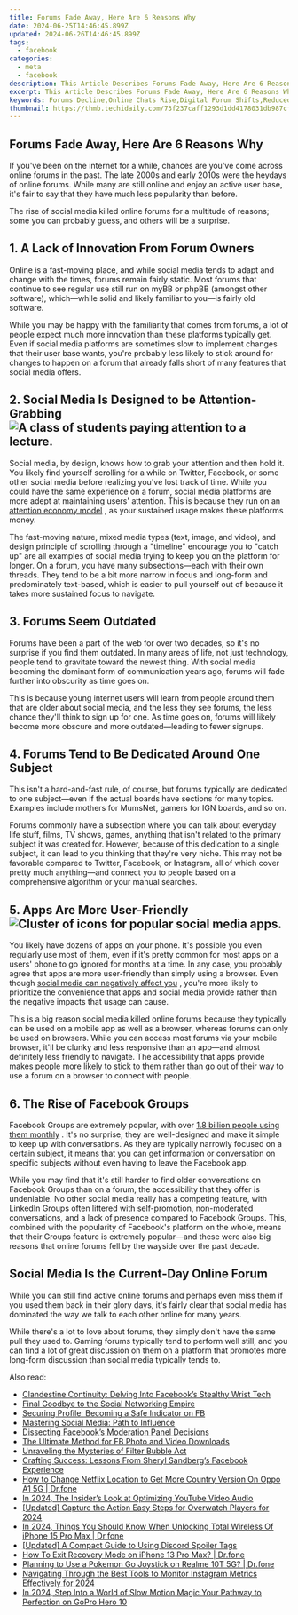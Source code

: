 ```yaml
---
title: Forums Fade Away, Here Are 6 Reasons Why
date: 2024-06-25T14:46:45.899Z
updated: 2024-06-26T14:46:45.899Z
tags:
  - facebook
categories:
  - meta
  - facebook
description: This Article Describes Forums Fade Away, Here Are 6 Reasons Why
excerpt: This Article Describes Forums Fade Away, Here Are 6 Reasons Why
keywords: Forums Decline,Online Chats Rise,Digital Forum Shifts,Reduced Forum Usage,Social Media Growth,Community Platforms Fall,Interactive Engagement Trends
thumbnail: https://thmb.techidaily.com/73f237caff1293d1dd4178031db987cf4821ccb81a94a966ce0f48ea51b79037.jpg
---
```


## Forums Fade Away, Here Are 6 Reasons Why

 If you've been on the internet for a while, chances are you've come across online forums in the past. The late 2000s and early 2010s were the heydays of online forums. While many are still online and enjoy an active user base, it's fair to say that they have much less popularity than before.

 The rise of social media killed online forums for a multitude of reasons; some you can probably guess, and others will be a surprise.

## 1\. A Lack of Innovation From Forum Owners

 Online is a fast-moving place, and while social media tends to adapt and change with the times, forums remain fairly static. Most forums that continue to see regular use still run on myBB or phpBB (amongst other software), which—while solid and likely familiar to you—is fairly old software.

 While you may be happy with the familiarity that comes from forums, a lot of people expect much more innovation than these platforms typically get. Even if social media platforms are sometimes slow to implement changes that their user base wants, you're probably less likely to stick around for changes to happen on a forum that already falls short of many features that social media offers.

## 2\. Social Media Is Designed to be Attention-Grabbing ![A class of students paying attention to a lecture.](https://static1.makeuseofimages.com/wordpress/wp-content/uploads/2022/04/students-attention.jpg)

 Social media, by design, knows how to grab your attention and then hold it. You likely find yourself scrolling for a while on Twitter, Facebook, or some other social media before realizing you've lost track of time. While you could have the same experience on a forum, social media platforms are more adept at maintaining users' attention. This is because they run on an [attention economy model](https://www.makeuseof.com/tag/what-is-attention-economy/) , as your sustained usage makes these platforms money.

 The fast-moving nature, mixed media types (text, image, and video), and design principle of scrolling through a "timeline" encourage you to "catch up" are all examples of social media trying to keep you on the platform for longer. On a forum, you have many subsections—each with their own threads. They tend to be a bit more narrow in focus and long-form and predominately text-based, which is easier to pull yourself out of because it takes more sustained focus to navigate.

## 3\. Forums Seem Outdated

 Forums have been a part of the web for over two decades, so it's no surprise if you find them outdated. In many areas of life, not just technology, people tend to gravitate toward the newest thing. With social media becoming the dominant form of communication years ago, forums will fade further into obscurity as time goes on.

 This is because young internet users will learn from people around them that are older about social media, and the less they see forums, the less chance they'll think to sign up for one. As time goes on, forums will likely become more obscure and more outdated—leading to fewer signups.

## 4\. Forums Tend to Be Dedicated Around One Subject

 This isn't a hard-and-fast rule, of course, but forums typically are dedicated to one subject—even if the actual boards have sections for many topics. Examples include mothers for MumsNet, gamers for IGN boards, and so on.

 Forums commonly have a subsection where you can talk about everyday life stuff, films, TV shows, games, anything that isn't related to the primary subject it was created for. However, because of this dedication to a single subject, it can lead to you thinking that they're very niche. This may not be favorable compared to Twitter, Facebook, or Instagram, all of which cover pretty much anything—and connect you to people based on a comprehensive algorithm or your manual searches.

## 5\. Apps Are More User-Friendly ![Cluster of icons for popular social media apps.](https://static1.makeuseofimages.com/wordpress/wp-content/uploads/2022/04/social-apps-icons.jpg)

 You likely have dozens of apps on your phone. It's possible you even regularly use most of them, even if it's pretty common for most apps on a users' phone to go ignored for months at a time. In any case, you probably agree that apps are more user-friendly than simply using a browser. Even though [social media can negatively affect you](https://www.makeuseof.com/tag/negative-effects-social-media/) , you're more likely to prioritize the convenience that apps and social media provide rather than the negative impacts that usage can cause.

 This is a big reason social media killed online forums because they typically can be used on a mobile app as well as a browser, whereas forums can only be used on browsers. While you can access most forums via your mobile browser, it'll be clunky and less responsive than an app—and almost definitely less friendly to navigate. The accessibility that apps provide makes people more likely to stick to them rather than go out of their way to use a forum on a browser to connect with people.

## 6\. The Rise of Facebook Groups

 Facebook Groups are extremely popular, with over [1.8 billion people using them monthly](https://www.searchenginejournal.com/1-8-billion-people-use-facebook-groups-every-month/397109/) . It's no surprise; they are well-designed and make it simple to keep up with conversations. As they are typically narrowly focused on a certain subject, it means that you can get information or conversation on specific subjects without even having to leave the Facebook app.

 While you may find that it's still harder to find older conversations on Facebook Groups than on a forum, the accessibility that they offer is undeniable. No other social media really has a competing feature, with LinkedIn Groups often littered with self-promotion, non-moderated conversations, and a lack of presence compared to Facebook Groups. This, combined with the popularity of Facebook's platform on the whole, means that their Groups feature is extremely popular—and these were also big reasons that online forums fell by the wayside over the past decade.

## Social Media Is the Current-Day Online Forum

 While you can still find active online forums and perhaps even miss them if you used them back in their glory days, it's fairly clear that social media has dominated the way we talk to each other online for many years.

 While there's a lot to love about forums, they simply don't have the same pull they used to. Gaming forums typically tend to perform well still, and you can find a lot of great discussion on them on a platform that promotes more long-form discussion than social media typically tends to.


<ins class="adsbygoogle"
     style="display:block"
     data-ad-format="autorelaxed"
     data-ad-client="ca-pub-7571918770474297"
     data-ad-slot="1223367746"></ins>



<ins class="adsbygoogle"
     style="display:block"
     data-ad-client="ca-pub-7571918770474297"
     data-ad-slot="8358498916"
     data-ad-format="auto"
     data-full-width-responsive="true"></ins>

<span class="atpl-alsoreadstyle">Also read:</span>
<div><ul>
<li><a href="https://facebook.techidaily.com/clandestine-continuity-delving-into-facebooks-stealthy-wrist-tech/"><u>Clandestine Continuity: Delving Into Facebook’s Stealthy Wrist Tech</u></a></li>
<li><a href="https://facebook.techidaily.com/final-goodbye-to-the-social-networking-empire/"><u>Final Goodbye to the Social Networking Empire</u></a></li>
<li><a href="https://facebook.techidaily.com/securing-profile-becoming-a-safe-indicator-on-fb/"><u>Securing Profile: Becoming a Safe Indicator on FB</u></a></li>
<li><a href="https://facebook.techidaily.com/mastering-social-media-path-to-influence/"><u>Mastering Social Media: Path to Influence</u></a></li>
<li><a href="https://facebook.techidaily.com/dissecting-facebooks-moderation-panel-decisions/"><u>Dissecting Facebook’s Moderation Panel Decisions</u></a></li>
<li><a href="https://facebook.techidaily.com/the-ultimate-method-for-fb-photo-and-video-downloads/"><u>The Ultimate Method for FB Photo and Video Downloads</u></a></li>
<li><a href="https://facebook.techidaily.com/unraveling-the-mysteries-of-filter-bubble-act/"><u>Unraveling the Mysteries of Filter Bubble Act</u></a></li>
<li><a href="https://facebook.techidaily.com/crafting-success-lessons-from-sheryl-sandbergs-facebook-experience/"><u>Crafting Success: Lessons From Sheryl Sandberg’s Facebook Experience</u></a></li>
<li><a href="https://fake-location.techidaily.com/how-to-change-netflix-location-to-get-more-country-version-on-oppo-a1-5g-drfone-by-drfone-virtual-android/"><u>How to Change Netflix Location to Get More Country Version On Oppo A1 5G | Dr.fone</u></a></li>
<li><a href="https://youtube-stream.techidaily.com/in-2024-the-insiders-look-at-optimizing-youtube-video-audio/"><u>In 2024, The Insider’s Look at Optimizing YouTube Video Audio</u></a></li>
<li><a href="https://remote-screen-capture.techidaily.com/updated-capture-the-action-easy-steps-for-overwatch-players-for-2024/"><u>[Updated] Capture the Action  Easy Steps for Overwatch Players for 2024</u></a></li>
<li><a href="https://iphone-unlock.techidaily.com/in-2024-things-you-should-know-when-unlocking-total-wireless-of-iphone-15-pro-max-drfone-by-drfone-ios/"><u>In 2024, Things You Should Know When Unlocking Total Wireless Of iPhone 15 Pro Max | Dr.fone</u></a></li>
<li><a href="https://discord-videos.techidaily.com/updated-a-compact-guide-to-using-discord-spoiler-tags/"><u>[Updated] A Compact Guide to Using Discord Spoiler Tags</u></a></li>
<li><a href="https://blog-min.techidaily.com/how-to-exit-recovery-mode-on-iphone-13-pro-max-drfone-by-drfone-ios-system-repair-ios-system-repair/"><u>How To Exit Recovery Mode on iPhone 13 Pro Max? | Dr.fone</u></a></li>
<li><a href="https://pokemon-go-android.techidaily.com/planning-to-use-a-pokemon-go-joystick-on-realme-10t-5g-drfone-by-drfone-virtual-android/"><u>Planning to Use a Pokemon Go Joystick on Realme 10T 5G? | Dr.fone</u></a></li>
<li><a href="https://instagram-video-files.techidaily.com/navigating-through-the-best-tools-to-monitor-instagram-metrics-effectively-for-2024/"><u>Navigating Through the Best Tools to Monitor Instagram Metrics Effectively for 2024</u></a></li>
<li><a href="https://extra-support.techidaily.com/in-2024-step-into-a-world-of-slow-motion-magic-your-pathway-to-perfection-on-gopro-hero-10/"><u>In 2024, Step Into a World of Slow Motion Magic  Your Pathway to Perfection on GoPro Hero 10</u></a></li>
</ul></div>
